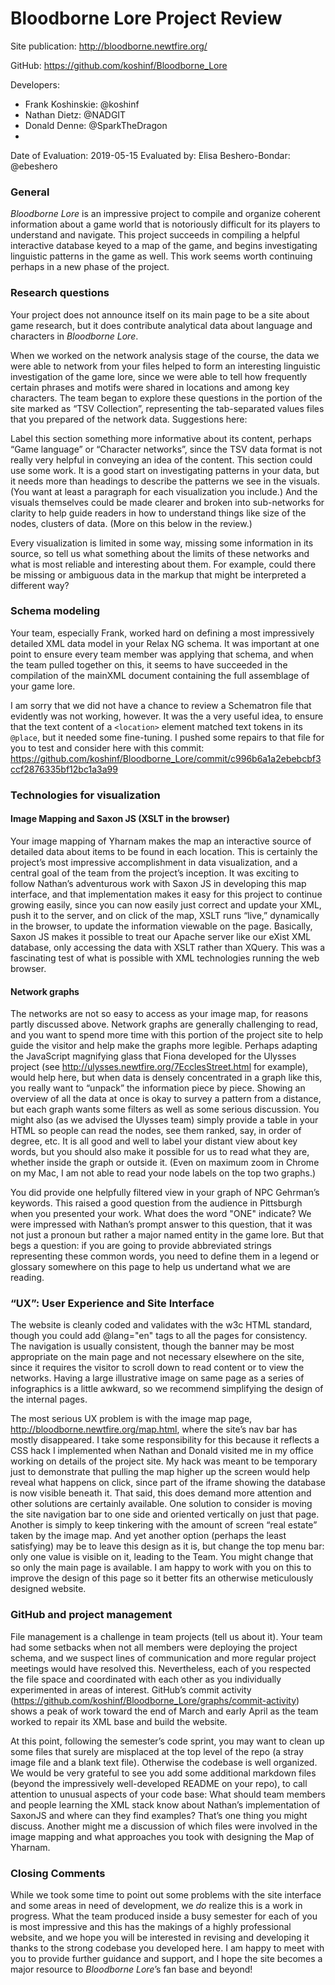 # Bloodborne Lore Project Review

Site publication: <http://bloodborne.newtfire.org/>

GitHub: <https://github.com/koshinf/Bloodborne_Lore>

Developers: 
* Frank Koshinskie: @koshinf
* Nathan Dietz: @NADGIT
* Donald Denne: @SparkTheDragon
* 
Date of Evaluation: 2019-05-15
Evaluated by: Elisa Beshero-Bondar: @ebeshero


### General  
*Bloodborne Lore* is an impressive project to compile and organize coherent information about a game world that is notoriously difficult for its players to understand and navigate. This project succeeds in compiling a helpful interactive database keyed to a map of the game, and begins investigating linguistic patterns in the game as well. This work seems worth continuing perhaps in a new phase of the project.

### Research questions
Your project does not announce itself on its main page to be a site about game research, but it does contribute analytical data about language and characters in *Bloodborne Lore*. 

When we worked on the network analysis stage of the course, the data we were able to network from your files helped to form an interesting linguistic investigation of the game lore, since we were able to tell how frequently certain phrases and motifs were shared in locations and among key characters. The team began to explore these questions in the portion of the site marked as “TSV Collection”, representing the tab-separated values files that you prepared of the network data. Suggestions here:

Label this section something more informative about its content, perhaps “Game language” or “Character networks”, since the TSV data format is not really very helpful in conveying an idea of the content. 
This section could use some work. It is a good start on investigating patterns in your data, but it needs more than headings to describe the patterns we see in the visuals. (You want at least a paragraph for each visualization you include.) And the visuals themselves could be made clearer and broken into sub-networks for clarity to help guide readers in how to understand things like size of the nodes, clusters of data. (More on this below in the review.)

Every visualization is limited in some way, missing some information in its source, so tell us what something about the limits of these networks and what is most reliable and interesting about them. For example, could there be missing or ambiguous data in the markup that might be interpreted a different way? 

### Schema modeling 
Your team, especially Frank, worked hard on defining a most impressively detailed XML data model in your Relax NG schema. It was important at one point to ensure every team member was applying that schema, and when the team pulled together on this, it seems to have succeeded in the compilation of the mainXML document containing the full assemblage of your game lore.

I am sorry that we did not have a chance to review a Schematron file that evidently was not working, however. It was the a very useful idea, to ensure that the text content of a `<location>` element matched text tokens in its `@place`, but it needed some fine-tuning. I pushed some repairs to that file for you to test and consider here with this commit:  <https://github.com/koshinf/Bloodborne_Lore/commit/c996b6a1a2ebebcbf3ccf2876335bf12bc1a3a99>

### Technologies for visualization 
#### Image Mapping and Saxon JS (XSLT in the browser)
Your image mapping of Yharnam makes the map an interactive source of detailed data about items to be found in each location. This is certainly the project’s most impressive accomplishment in data visualization, and a central goal of the team from the project’s inception. It was exciting to follow Nathan’s adventurous work with Saxon JS in developing this map interface, and that implementation makes it easy for this project to continue growing easily, since you can now easily just correct and update your XML, push it to the server, and on click of the map, XSLT runs “live,” dynamically in the browser, to update the information viewable on the page. Basically, Saxon JS makes it possible to treat our Apache server like our eXist XML database, only accessing the data with XSLT rather than XQuery. This was a fascinating test of what is possible with XML technologies running the web browser. 

#### Network graphs
The networks are not so easy to access as your image map, for reasons partly discussed above. Network graphs are generally challenging to read, and you want to spend more time with this portion of the project site to help guide the visitor and help make the graphs more legible. Perhaps adapting the JavaScript magnifying glass that Fiona developed for the Ulysses project (see http://ulysses.newtfire.org/7EcclesStreet.html for example), would help here, but when data is densely concentrated in a graph like this, you really want to “unpack” the information piece by piece. Showing an overview of all the data at once is okay to survey a pattern from a distance, but each graph wants some filters as well as some serious discussion. You might also (as we advised the Ulysses team) simply provide a table in your HTML so people can read the nodes, see them ranked, say, in order of degree, etc. It is all good and well to label your distant view about key words, but you should also make it possible for us to read what they are, whether inside the graph or outside it. (Even on maximum zoom in Chrome on my Mac, I am not able to read your node labels on the top two graphs.)

You did provide one helpfully filtered view in your graph of NPC Gehrman’s keywords. This raised a good question from the audience in Pittsburgh when you presented your work. What does the word "ONE" indicate? We were impressed with Nathan’s prompt answer to this question, that it was not just a pronoun but rather a major named entity in the game lore. But that begs a question: if you are going to provide abbreviated strings representing these common words, you need to define them in a legend or glossary somewhere on this page to help us undertand what we are reading. 

###  “UX”: User Experience and Site Interface
The website is cleanly coded and validates with the w3c HTML standard, though you could add @lang="en" tags to all the pages for consistency. The navigation is usually consistent, though the banner may be most appropriate on the main page and not necessary elsewhere on the site, since it requires the visitor to scroll down to read content or to view the networks. Having a large illustrative image on same page as a series of infographics is a little awkward, so we recommend simplifying the design of the internal pages. 

The most serious UX problem is with the image map page, <http://bloodborne.newtfire.org/map.html>, where the site’s nav bar has mostly disappeared. I take some responsibility for this because it reflects a CSS hack I implemented when Nathan and Donald visited me in my office working on details of the project site. My hack was meant to be temporary just to demonstrate that pulling the map higher up the screen would help reveal what happens on click, since part of the iframe showing the database is now visible beneath it. That said, this does demand more attention and other solutions are certainly available. One solution to consider is moving the site navigation bar to one side and oriented vertically on just that page. Another is simply to keep tinkering with the amount of screen “real estate” taken by the image map. And yet another option (perhaps the least satisfying) may be to leave this design as it is, but change the top menu bar: only one value is visible on it, leading to the Team. You might change that so only the main page is available. I am happy to work with you on this to improve the design of this page so it better fits an otherwise meticulously designed website.


### GitHub and project management
File management is a challenge in team projects (tell us about it). Your team had some setbacks when not all members were deploying the project schema, and we suspect lines of communication and more regular project meetings would have resolved this. Nevertheless, each of you respected the file space and coordinated with each other as you individually experimented in areas of interest. GitHub’s commit activity (<https://github.com/koshinf/Bloodborne_Lore/graphs/commit-activity>) shows a peak of work toward the end of March and early April as the team worked to repair its XML base and build the website. 

At this point, following the semester’s code sprint, you may want to clean up some files that surely are misplaced at the top level of the repo (a stray image file and a blank text file). Otherwise the codebase is well organized. We would be very grateful to see you add some additional markdown files (beyond the impressively well-developed README on your repo), to call attention to unusual aspects of your code base: What should team members and people learning the XML stack know about Nathan’s implementation of SaxonJS and where can they find examples? That’s one thing you might discuss. Another might me a discussion of which files were involved in the image mapping and what approaches you took with designing the Map of Yharnam.  

### Closing Comments
While we took some time to point out some problems with the site interface and some areas in need of development, we *do* realize this is a work in progress. What the team produced inside a busy semester for each of you is most impressive and this has the makings of a highly professional website, and we hope you will be interested in revising and developing it thanks to the strong codebase you developed here. I am happy to meet with you to provide further guidance and support, and I hope the site becomes a major resource to *Bloodborne Lore*’s fan base and beyond! 

